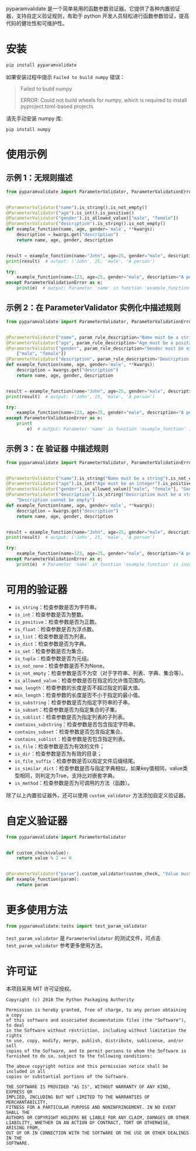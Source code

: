 pyparamvalidate 是一个简单易用的函数参数验证器。它提供了各种内置验证器，支持自定义验证规则，有助于 python
开发人员轻松进行函数参数验证，提高代码的健壮性和可维护性。

# 安装

```bash
pip install pyparamvalidate
```

如果安装过程中提示 `Failed to build numpy` 错误：
> Failed to build numpy
>
> ERROR: Could not build wheels for numpy, which is required to install pyproject.toml-based projects

请先手动安装 numpy 库:

```
pip install numpy
```

# 使用示例

## 示例 1：无规则描述

```python
from pyparamvalidate import ParameterValidator, ParameterValidationError


@ParameterValidator("name").is_string().is_not_empty()
@ParameterValidator("age").is_int().is_positive()
@ParameterValidator("gender").is_allowed_value(["male", "female"])
@ParameterValidator("description").is_string().is_not_empty()
def example_function(name, age, gender='male', **kwargs):
    description = kwargs.get("description")
    return name, age, gender, description


result = example_function(name="John", age=25, gender="male", description="A person")
print(result)  # output: ('John', 25, 'male', 'A person')

try:
    example_function(name=123, age=25, gender="male", description="A person")
except ParameterValidationError as e:
    print(e)  # output: Parameter 'name' in function 'example_function' is invalid.
```

## 示例 2：在 ParameterValidator 实例化中描述规则

```python
from pyparamvalidate import ParameterValidator, ParameterValidationError


@ParameterValidator("name", param_rule_description="Name must be a string").is_string().is_not_empty()
@ParameterValidator("age", param_rule_description="Age must be a positive integer").is_int().is_positive()
@ParameterValidator("gender", param_rule_description="Gender must be either 'male' or 'female'").is_allowed_value(
    ["male", "female"])
@ParameterValidator("description", param_rule_description="Description must be a string").is_string().is_not_empty()
def example_function(name, age, gender='male', **kwargs):
    description = kwargs.get("description")
    return name, age, gender, description


result = example_function(name="John", age=25, gender="male", description="A person")
print(result)  # output: ('John', 25, 'male', 'A person')

try:
    example_function(name=123, age=25, gender="male", description="A person")
except ParameterValidationError as e:
    print(
        e)  # output: Parameter 'name' in function 'example_function' is invalid. 		Please refer to: Name must be a string
```

## 示例 3：在 验证器 中描述规则

```python
from pyparamvalidate import ParameterValidator, ParameterValidationError


@ParameterValidator("name").is_string("Name must be a string").is_not_empty("Name cannot be empty")
@ParameterValidator("age").is_int("Age must be an integer").is_positive("Age must be a positive number")
@ParameterValidator("gender").is_allowed_value(["male", "female"], "Gender must be either 'male' or 'female'")
@ParameterValidator("description").is_string("Description must be a string").is_not_empty(
    "Description cannot be empty")
def example_function(name, age, gender='male', **kwargs):
    description = kwargs.get("description")
    return name, age, gender, description


result = example_function(name="John", age=25, gender="male", description="A person")
print(result)  # output: ('John', 25, 'male', 'A person')

try:
    example_function(name=123, age=25, gender="male", description="A person")
except ParameterValidationError as e:
    print(e)  # Parameter 'name' in function 'example_function' is invalid. 	Error: Name must be a string
```

# 可用的验证器

- `is_string`：检查参数是否为字符串。
- `is_int`：检查参数是否为整数。
- `is_positive`：检查参数是否为正数。
- `is_float`：检查参数是否为浮点数。
- `is_list`：检查参数是否为列表。
- `is_dict`：检查参数是否为字典。
- `is_set`：检查参数是否为集合。
- `is_tuple`：检查参数是否为元组。
- `is_not_none`：检查参数是否不为None。
- `is_not_empty`：检查参数是否不为空（对于字符串、列表、字典、集合等）。
- `is_allowed_value`：检查参数是否在指定的允许值范围内。
- `max_length`：检查参数的长度是否不超过指定的最大值。
- `min_length`：检查参数的长度是否不小于指定的最小值。
- `is_substring`：检查参数是否为指定字符串的子串。
- `is_subset`：检查参数是否为指定集合的子集。
- `is_sublist`：检查参数是否为指定列表的子列表。
- `contains_substring`：检查参数是否包含指定字符串。
- `contains_subset`：检查参数是否包含指定集合。
- `contains_sublist`：检查参数是否包含指定列表。
- `is_file`：检查参数是否为有效的文件；
- `is_dir`：检查参数是否为有效的目录；
- `is_file_suffix`：检查参数是否以指定文件后缀结尾。
- `is_similar_dict`：检查参数是否与指定字典相似，如果key值相同，value类型相同，则判定为True，支持比对嵌套字典。
- `is_method`：检查参数是否为可调用的方法（函数）。

除了以上内置验证器外，还可以使用 `custom_validator` 方法添加自定义验证器。

# 自定义验证器

```python
from pyparamvalidate import ParameterValidator


def custom_check(value):
    return value % 2 == 0


@ParameterValidator("param").custom_validator(custom_check, "Value must be an even number")
def example_function(param):
    return param
```

# 更多使用方法

```python
from pyparamvalidate.tests import test_param_validator
```

`test_param_validator` 是 `ParameterValidator` 的测试文件，可点击 `test_param_validator` 参考更多使用方法。

# 许可证

本项目采用 MIT 许可证授权。

```
Copyright (c) 2018 The Python Packaging Authority

Permission is hereby granted, free of charge, to any person obtaining a copy
of this software and associated documentation files (the "Software"), to deal
in the Software without restriction, including without limitation the rights
to use, copy, modify, merge, publish, distribute, sublicense, and/or sell
copies of the Software, and to permit persons to whom the Software is
furnished to do so, subject to the following conditions:

The above copyright notice and this permission notice shall be included in all
copies or substantial portions of the Software.

THE SOFTWARE IS PROVIDED "AS IS", WITHOUT WARRANTY OF ANY KIND, EXPRESS OR
IMPLIED, INCLUDING BUT NOT LIMITED TO THE WARRANTIES OF MERCHANTABILITY,
FITNESS FOR A PARTICULAR PURPOSE AND NONINFRINGEMENT. IN NO EVENT SHALL THE
AUTHORS OR COPYRIGHT HOLDERS BE LIABLE FOR ANY CLAIM, DAMAGES OR OTHER
LIABILITY, WHETHER IN AN ACTION OF CONTRACT, TORT OR OTHERWISE, ARISING FROM,
OUT OF OR IN CONNECTION WITH THE SOFTWARE OR THE USE OR OTHER DEALINGS IN THE
SOFTWARE.
```